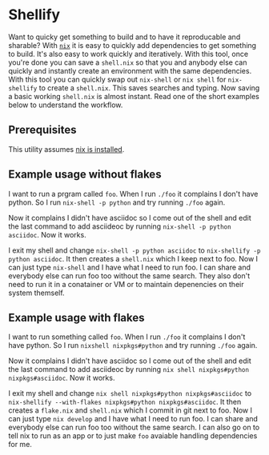# Shellify

Want to quicky get something to build and to have it reproducable and sharable? With [`nix`](https://nixos.org/manual/nix/stable/command-ref/nix-shell.html) it is easy to quickly add dependencies to get something to build. It's also easy to work quickly and iteratively. With this tool, once you're done you can save a `shell.nix` so that you and anybody else can quickly and instantly create an environment with the same dependencies. With this tool you can quickly swap out `nix-shell` or `nix shell` for `nix-shellify` to create a `shell.nix`. This saves searches and typing. Now saving a basic working `shell.nix` is almost instant. Read one of the short examples below to understand the workflow.

## Prerequisites

This utility assumes [nix is installed](https://nixos.org/download.html).


## Example usage without flakes

I want to run a prgram called `foo`. When I run `./foo` it complains I don't have python. So I run `nix-shell -p python` and try running `./foo` again.

Now it complains I didn't have asciidoc so I come out of the shell and edit the last command to add asciideoc by running `nix-shell -p python asciidoc`. Now it works.

I exit my shell and change `nix-shell -p python asciidoc` to `nix-shellify -p python asciidoc`. It then creates a `shell.nix` which I keep next to foo. Now I can just type `nix-shell` and I have what I need to run foo. I can share and everybody else can run foo too without the same search. They also don't need to run it in a conatainer or VM or to maintain depenencies on their system themself. 

## Example usage with flakes

I want to run something called `foo`. When I run `./foo` it complains I don't have python. So I run `nixshell nixpkgs#python` and try running `./foo` again.

Now it complains I didn't have asciidoc so I come out of the shell and edit the last command to add asciideoc by running `nix shell nixpkgs#python nixpkgs#asciidoc`. Now it works.

I exit my shell and change `nix shell nixpkgs#python nixpkgs#asciidoc` to `nix-shellify --with-flakes nixpkgs#python nixpkgs#asciidoc`. It then creates a `flake.nix` and `shell.nix` which I commit in git next to foo. Now I can just type `nix develop` and I have what I need to run foo. I can share and everybody else can run foo too without the same search. I can also go on to tell nix to run as an app or to just make `foo` avaiable handling dependencies for me. 

